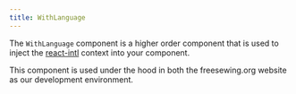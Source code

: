 ```yaml
---
title: WithLanguage
---
```


The `WithLanguage` component is a higher order component that is used to inject
the [react-intl](https://github.com/formatjs/react-intl) context into your component.

This component is used under the hood in both the freesewing.org website as our 
development environment.


